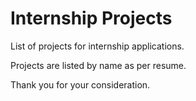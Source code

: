 # Internship Projects
List of projects for internship applications.

Projects are listed by name as per resume.

Thank you for your consideration.
